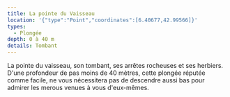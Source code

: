 ```yaml
---
title: La pointe du Vaisseau
location: '{"type":"Point","coordinates":[6.40677,42.99566]}'
types:
  - Plongée
depth: 0 à 40 m
details: Tombant
---
```

La pointe du vaisseau, son tombant, ses arrêtes rocheuses et ses herbiers. D'une profondeur de pas moins de 40 mètres, cette plongée réputée comme facile, ne vous nécessitera pas de descendre aussi bas pour admirer les merous venues à vous d'eux-mêmes.
